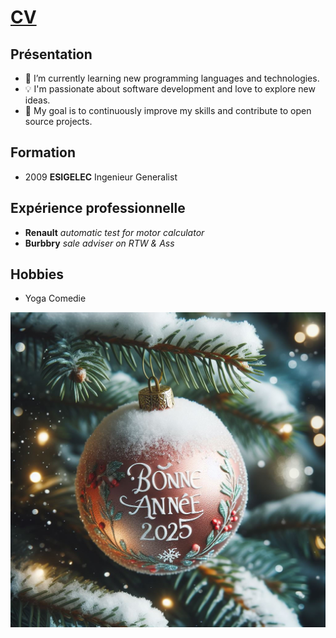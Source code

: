 # <ins>  CV  </ins>

## Présentation  
- 🌱 I’m currently learning new programming languages and technologies.
- 💡 I'm passionate about software development and love to explore new ideas.
- 🎯 My goal is to continuously improve my skills and contribute to open source projects.

## Formation
- 2009 **ESIGELEC** Ingenieur Generalist
## Expérience professionnelle
- **Renault**  *automatic test for motor calculator*
- **Burbbry**  *sale adviser on RTW & Ass*
## Hobbies
- Yoga Comedie


<picture>
  <img alt="NewYear Wish" src="https://github.com/Ming-L83/AdminReseauxML/blob/main/boule-rouge-Bonne-Annee-2025.jpg">
</picture>
